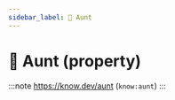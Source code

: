 ```yaml
---
sidebar_label: 👩 Aunt
---
```


# 👩 Aunt (property)

:::note
https://know.dev/aunt
(`know:aunt`)
:::

